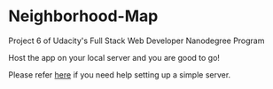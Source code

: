 # Neighborhood-Map
Project 6 of Udacity's Full Stack Web Developer Nanodegree Program

Host the app on your local server and you are good to go!  

Please refer [here](http://www.pythonforbeginners.com/modules-in-python/how-to-use-simplehttpserver/) if you need help setting up a simple server.

